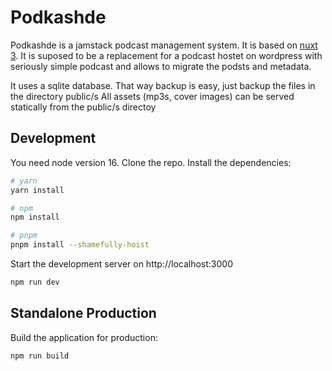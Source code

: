 # Podkashde

Podkashde is a jamstack podcast management system. It is based on [nuxt 3](https://v3.nuxtjs.org). It is suposed to be a replacement for a podcast hostet on wordpress with seriously simple podcast and allows to migrate the podsts and metadata.

It uses a sqlite database. That way backup is easy, just backup the files in the directory public/s
All assets (mp3s, cover images) can be served statically from the public/s directoy

## Development

You need node version 16. 
Clone the repo. Install the dependencies:

```bash
# yarn
yarn install

# npm
npm install

# pnpm
pnpm install --shamefully-hoist
```

Start the development server on http://localhost:3000

```bash
npm run dev
```

## Standalone Production

Build the application for production:

```bash
npm run build
```